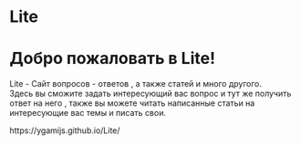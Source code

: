 # Lite
  <div>
            <h1>Добро пожаловать в Lite!</h1>
            <p>Lite - Сайт вопросов - ответов , а также статей и много другого.<br>
                Здесь вы сможите задать интересующий вас вопрос и тут же получить ответ на него , также вы можете читать написанные статьи на интересующие вас темы и писать свои.
            </p>
        </div>
 https://ygamijs.github.io/Lite/